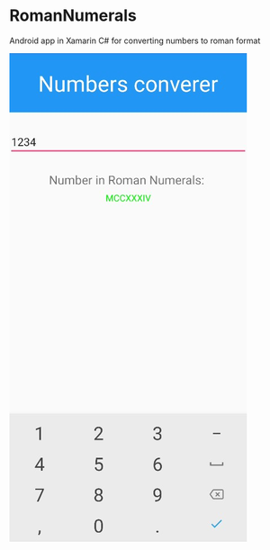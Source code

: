 # RomanNumerals
Android app in Xamarin C# for converting numbers to roman format

![text](https://github.com/loudsheep/RomanNumerals/blob/master/RomanNumerals.Android/Assets/app_screen.jpg)